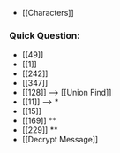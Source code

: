 - [[Characters]]
### Quick Question:
- [[49]]
- [[1]]
- [[242]]
- [[347]]
- [[128]] --> [[Union Find]]
- [[11]] --> *
- [[15]]
- [[169]] **
- [[229]] **
- [[Decrypt Message]]